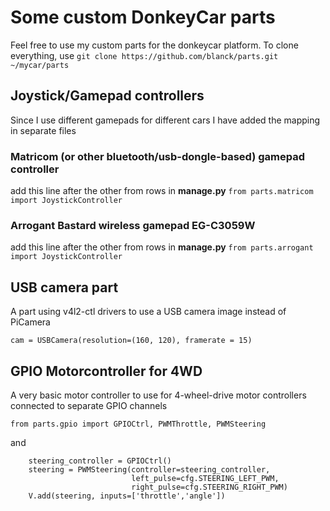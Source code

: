 # Some custom DonkeyCar parts

Feel free to use my custom parts for the donkeycar platform.
To clone everything, use 
```git clone https://github.com/blanck/parts.git ~/mycar/parts```

## Joystick/Gamepad controllers

Since I use different gamepads for different cars I have added the mapping in separate files

### Matricom (or other bluetooth/usb-dongle-based) gamepad controller
add this line after the other from rows in **manage.py**
```from parts.matricom import JoystickController```

### Arrogant Bastard wireless gamepad EG-C3059W
add this line after the other from rows in **manage.py**
```from parts.arrogant import JoystickController```



## USB camera part

A part using v4l2-ctl drivers to use a USB camera image instead of PiCamera

```cam = USBCamera(resolution=(160, 120), framerate = 15)```


## GPIO Motorcontroller for 4WD

A very basic motor controller to use for 4-wheel-drive motor controllers connected to separate GPIO channels

```from parts.gpio import GPIOCtrl, PWMThrottle, PWMSteering```

and

```
	steering_controller = GPIOCtrl()
    steering = PWMSteering(controller=steering_controller,
                           left_pulse=cfg.STEERING_LEFT_PWM,
                           right_pulse=cfg.STEERING_RIGHT_PWM)
    V.add(steering, inputs=['throttle','angle'])
```
